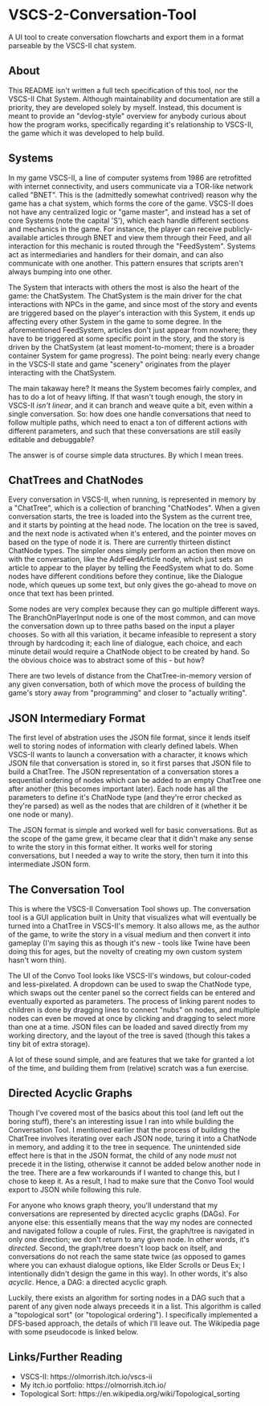# VSCS-2-Conversation-Tool
A UI tool to create conversation flowcharts and export them in a format parseable by the VSCS-II chat system. 

<h2>About</h2>
This README isn't written a full tech specification of this tool, nor the VSCS-II Chat System. Although maintainability and documentation are still a priority, they are developed solely by myself. Instead, this document is meant to provide an "devlog-style" overview for anybody curious about how the program works, specifically regarding it's relationship to VSCS-II, the game which it was developed to help build.

<h2>Systems</h2>
In my game VSCS-II, a line of computer systems from 1986 are retrofitted with internet connectivity, and users communicate via a TOR-like network called "BNET". This is the (admittedly somewhat contrived) reason why the game has a chat system, which forms the core of the game. VSCS-II does not have any centralized logic or "game master", and instead has a set of core Systems (note the capital 'S'), which each handle different sections and mechanics in the game. For instance, the player can receive publicly-available articles through BNET and view them through their Feed, and all interaction for this mechanic is routed through the "FeedSystem". Systems act as intermediaries and handlers for their domain, and can also communicate with one another. This pattern ensures that scripts aren't always bumping into one other.

The System that interacts with others the most is also the heart of the game: the ChatSystem. The ChatSystem is the main driver for the chat interactions with NPCs in the game, and since most of the story and events are triggered based on the player's interaction with this System, it ends up affecting every other System in the game to some degree. In the aforementioned FeedSystem, articles don't just appear from nowhere; they have to be triggered at some specific point in the story, and the story is driven by the ChatSystem (at least moment-to-moment; there is a broader container System for game progress). The point being: nearly every change in the VSCS-II state and game "scenery" originates from the player interacting with the ChatSystem. 

The main takaway here? It means the System becomes fairly complex, and has to do a lot of heavy lifting. If that wasn't tough enough, the story in VSCS-II <em>isn't linear</em>, and it can branch and weave quite a bit, even within a single conversation. So: how does one handle conversations that need to follow multiple paths, which need to enact a ton of different actions with different parameters, and such that these conversations are still easily editable and debuggable?

The answer is of course simple data structures. By which I mean trees. 

<h2>ChatTrees and ChatNodes</h2>
Every conversation in VSCS-II, when running, is represented in memory by a "ChatTree", which is a collection of branching "ChatNodes". When a given conversation starts, the tree is loaded into the System as the current tree, and it starts by pointing at the head node. The location on the tree is saved, and the next node is activated when it's entered, and the pointer moves on based on the type of node it is. There are currently thirteen distinct ChatNode types. The simpler ones simply perform an action then move on with the conversation, like the AddFeedArticle node, which just sets an article to appear to the player by telling the FeedSystem what to do. Some nodes have different conditions before they continue, like the Dialogue node, which queues up some text, but only gives the go-ahead to move on once that text has been printed.

Some nodes are very complex because they can go multiple different ways. The BranchOnPlayerInput node is one of the most common, and can move the conversation down up to three paths based on the input a player chooses. So with all this variation, it became infeasible to represent a story through by hardcoding it; each line of dialogue, each choice, and each minute detail would require a ChatNode object to be created by hand. So the obvious choice was to abstract some of this - but how?

There are two levels of distance from the ChatTree-in-memory version of any given conversation, both of which move the process of building the game's story away from "programming" and closer to "actually writing".

<h2>JSON Intermediary Format</h2>
The first level of abstration uses the JSON file format, since it lends itself well to storing nodes of information with clearly defined labels. When VSCS-II wants to launch a conversation with a character, it knows which JSON file that conversation is stored in, so it first parses that JSON file to build a ChatTree. The JSON representation of a conversation stores a sequential ordering of nodes which can be added to an empty ChatTree one after another (this becomes important later). Each node has all the parameters to define it's ChatNode type (and they're error checked as they're parsed) as well as the nodes that are children of it (whether it be one node or many).

The JSON format is simple and worked well for basic conversations. But as the scope of the game grew, it became clear that it didn't make any sense to write the story in this format either. It works well for storing conversations, but I needed a way to write the story, then turn it into this intermediate JSON form. 

<h2>The Conversation Tool</h2>
This is where the VSCS-II Conversation Tool shows up. The conversation tool is a GUI application built in Unity that visualizes what will eventually be turned into a ChatTree in VSCS-II's memory. It also allows me, as the author of the game, to write the story in a visual medium and then convert it into gameplay (I'm saying this as though it's new - tools like Twine have been doing this for ages, but the novelty of creating my own custom system hasn't worn thin).

The UI of the Convo Tool looks like VSCS-II's windows, but colour-coded and less-pixelated. A dropdown can be used to swap the ChatNode type, which swaps out the center panel so the correct fields can be entered and eventually exported as parameters. The process of linking parent nodes to children is done by dragging lines to connect "nubs" on nodes, and multiple nodes can even be moved at once by clicking and dragging to select more than one at a time. JSON files can be loaded and saved directly from my working directory, and the layout of the tree is saved (though this takes a tiny bit of extra storage). 

A lot of these sound simple, and are features that we take for granted a lot of the time, and building them from (relative) scratch was a fun exercise.

<h2>Directed Acyclic Graphs</h2>
Though I've covered most of the basics about this tool (and left out the boring stuff), there's an interesting issue I ran into while building the Conversation Tool. I mentioned earlier that the process of building the ChatTree involves iterating over each JSON node, turing it into a ChatNode in memory, and adding it to the tree in sequence. The unintended side effect here is that in the JSON format, the child of any node <em>must</em> not precede it in the listing, otherwise it cannot be added below another node in the tree. There are a few workarounds if I wanted to change this, but I chose to keep it. As a result, I had to make sure that the Convo Tool would export to JSON while following this rule. 

For anyone who knows graph theory, you'll understand that my conversations are represented by directed acyclic graphs (DAGs). For anyone else: this essentially means that the way my nodes are connected and navigated follow a couple of rules. First, the graph/tree is navigated in only one direction; we don't return to any given node. In other words, it's <em>directed</em>. Second, the graph/tree doesn't loop back on itself, and conversations do not reach the same state twice (as opposed to games where you can exhaust dialogue options, like Elder Scrolls or Deus Ex; I intentionally didn't design the game in this way). In other words, it's also <em>acyclic</em>. Hence, a DAG: a directed acyclic graph. 

Luckily, there exists an algorithm for sorting nodes in a DAG such that a parent of any given node always preceeds it in a list. This algorithm is called a "topological sort" (or "topological ordering"). I specifically implemented a DFS-based approach, the details of which I'll leave out. The Wikipedia page with some pseudocode is linked below. 

<h2>Links/Further Reading</h2>
<ul>
<li>VSCS-II: https://olmorrish.itch.io/vscs-ii</li>
<li>My itch.io portfolio: https://olmorrish.itch.io/</li>
<li>Topological Sort: https://en.wikipedia.org/wiki/Topological_sorting</li>
</ul>
